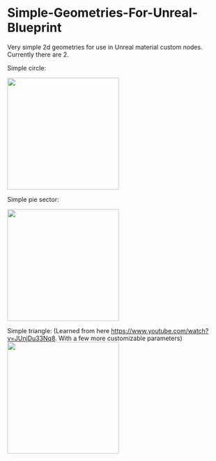# Simple-Geometries-For-Unreal-Blueprint
Very simple 2d geometries for use in Unreal material custom nodes.
Currently there are 2.

Simple circle:

<img src="https://github.com/ninjaduan/Simple-Geometries-For-Unreal-Blueprint/blob/main/custom_Circle.jpg" width="256"/>

Simple pie sector:

<img src="https://github.com/ninjaduan/Simple-Geometries-For-Unreal-Blueprint/blob/main/custom_PieSector.jpg" width="256"/>

Simple triangle:
(Learned from here https://www.youtube.com/watch?v=JUnjDu33Nq8. With a few more customizable parameters)
<img src="https://github.com/ninjaduan/Simple-Geometries-For-Unreal-Blueprint/blob/main/custom_Triangle.jpg" width="256"/>
